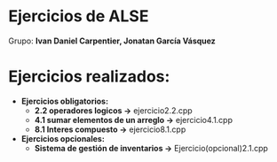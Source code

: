# Ejercicios de ALSE
Grupo: **Ivan Daniel Carpentier, Jonatan García Vásquez**
# Ejercicios realizados:
- **Ejercicios obligatorios:**
    - **2.2 operadores logicos ->** ejercicio2.2.cpp
    - **4.1 sumar elementos de un arreglo ->** ejercicio4.1.cpp
    - **8.1 Interes compuesto ->** ejercicio8.1.cpp
- **Ejercicios opcionales:**
    - **Sistema de gestión de inventarios ->** Ejercicio(opcional)2.1.cpp